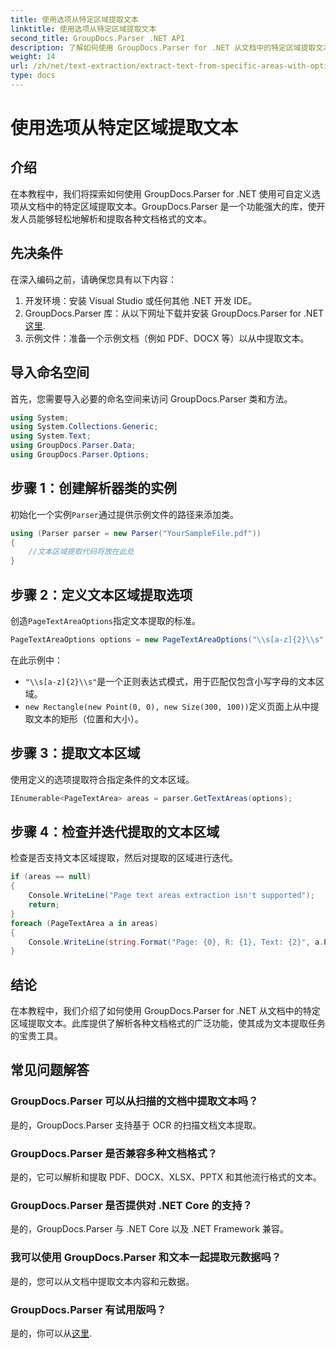 ```yaml
---
title: 使用选项从特定区域提取文本
linktitle: 使用选项从特定区域提取文本
second_title: GroupDocs.Parser .NET API
description: 了解如何使用 GroupDocs.Parser for .NET 从文档中的特定区域提取文本。通过本教程探索高级文本提取选项。
weight: 14
url: /zh/net/text-extraction/extract-text-from-specific-areas-with-options/
type: docs
---
```

# 使用选项从特定区域提取文本

## 介绍
在本教程中，我们将探索如何使用 GroupDocs.Parser for .NET 使用可自定义选项从文档中的特定区域提取文本。GroupDocs.Parser 是一个功能强大的库，使开发人员能够轻松地解析和提取各种文档格式的文本。
## 先决条件
在深入编码之前，请确保您具有以下内容：
1. 开发环境：安装 Visual Studio 或任何其他 .NET 开发 IDE。
2.  GroupDocs.Parser 库：从以下网址下载并安装 GroupDocs.Parser for .NET[这里](https://releases.groupdocs.com/parser/net/).
3. 示例文件：准备一个示例文档（例如 PDF、DOCX 等）以从中提取文本。

## 导入命名空间
首先，您需要导入必要的命名空间来访问 GroupDocs.Parser 类和方法。
```csharp
using System;
using System.Collections.Generic;
using System.Text;
using GroupDocs.Parser.Data;
using GroupDocs.Parser.Options;
```
## 步骤 1：创建解析器类的实例
初始化一个实例`Parser`通过提供示例文件的路径来添加类。
```csharp
using (Parser parser = new Parser("YourSampleFile.pdf"))
{
    //文本区域提取代码将放在此处
}
```
## 步骤 2：定义文本区域提取选项
创造`PageTextAreaOptions`指定文本提取的标准。
```csharp
PageTextAreaOptions options = new PageTextAreaOptions("\\s[a-z]{2}\\s", new Rectangle(new Point(0, 0), new Size(300, 100)));
```
在此示例中：
- `"\\s[a-z]{2}\\s"`是一个正则表达式模式，用于匹配仅包含小写字母的文本区域。
- `new Rectangle(new Point(0, 0), new Size(300, 100))`定义页面上从中提取文本的矩形（位置和大小）。
## 步骤 3：提取文本区域
使用定义的选项提取符合指定条件的文本区域。
```csharp
IEnumerable<PageTextArea> areas = parser.GetTextAreas(options);
```
## 步骤 4：检查并迭代提取的文本区域
检查是否支持文本区域提取，然后对提取的区域进行迭代。
```csharp
if (areas == null)
{
    Console.WriteLine("Page text areas extraction isn't supported");
    return;
}
foreach (PageTextArea a in areas)
{
    Console.WriteLine(string.Format("Page: {0}, R: {1}, Text: {2}", a.Page.Index, a.Rectangle, a.Text));
}
```

## 结论
在本教程中，我们介绍了如何使用 GroupDocs.Parser for .NET 从文档中的特定区域提取文本。此库提供了解析各种文档格式的广泛功能，使其成为文本提取任务的宝贵工具。

## 常见问题解答
### GroupDocs.Parser 可以从扫描的文档中提取文本吗？
是的，GroupDocs.Parser 支持基于 OCR 的扫描文档文本提取。
### GroupDocs.Parser 是否兼容多种文档格式？
是的，它可以解析和提取 PDF、DOCX、XLSX、PPTX 和其他流行格式的文本。
### GroupDocs.Parser 是否提供对 .NET Core 的支持？
是的，GroupDocs.Parser 与 .NET Core 以及 .NET Framework 兼容。
### 我可以使用 GroupDocs.Parser 和文本一起提取元数据吗？
是的，您可以从文档中提取文本内容和元数据。
### GroupDocs.Parser 有试用版吗？
是的，你可以从[这里](https://releases.groupdocs.com/).